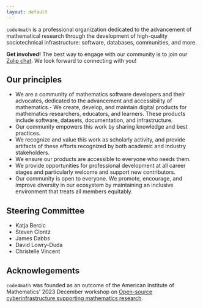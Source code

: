 ```yaml
---
layout: default
---
```


`code4math` is a professional organization dedicated
to the advancement of
mathematical research through the development of high-quality
sociotechnical infrastructure: software, databases, communities, and more.


<p class="notice">
  <strong>Get involved!</strong> The best way to engage with our
  community is to join our
  <a href="https://code4math.zulipchat.com">Zulip chat</a>.
  We look forward to connecting with you!
</p>


## Our principles

- We are a community of mathematics software developers and their advocates, dedicated to the advancement and accessibility of mathematics.- We create, develop, and maintain digital products for mathematics researchers, educators, and learners. These products include software, datasets, documentation, and infrastructure.
- Our community empowers this work by sharing knowledge and best practices.
- We recognize and value this work as scholarly activity, and provide artifacts of these efforts recognized by both academic and industry stakeholders.
- We ensure our products are accessible to everyone who needs them.
- We provide opportunities for professional development at all career stages and particularly welcome and support new contributors.
- Our community is open to everyone. We promote, encourage, and improve diversity in our ecosystem by maintaining an inclusive environment that treats all members equitably.


## Steering Committee</h2>

- Katja Bercic
- Steven Clontz
- James Dabbs
- David Lowry-Duda
- Christelle Vincent


## Acknowlegements

`code4math` was founded as an outcome of the
American Institute of Mathematics' 2023 December workshop on
[Open-source cyberinfrastructure supporting mathematics research](https://aimath.org/pastworkshops/cyberinfrastructure.html).
